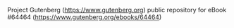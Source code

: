 Project Gutenberg (https://www.gutenberg.org) public repository for
eBook #64464 (https://www.gutenberg.org/ebooks/64464)
